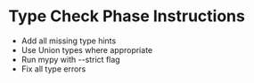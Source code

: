 # Type Check Phase Instructions
- Add all missing type hints
- Use Union types where appropriate
- Run mypy with --strict flag
- Fix all type errors
